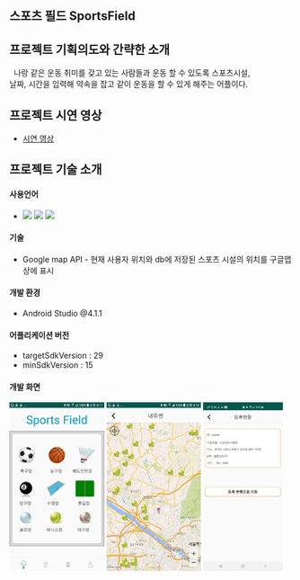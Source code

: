 ## 스포츠 필드 SportsField

## 프로젝트 기획의도와 간략한 소개
&nbsp;&nbsp;나랑 같은 운동 취미를 갖고 있는 사람들과 운동 할 수 있도록 스포츠시설,</br>
날짜, 시간을 입력해 약속을 잡고 같이 운동을 할 수 있게 해주는 어플이다.

## 프로젝트 시연 영상
* <a href="https://youtu.be/x664ciQvc5Y">시연 영상</a>

## 프로젝트 기술 소개

#### 사용언어
* <img src="https://img.shields.io/badge/Java-007396?style=flat-square&logo=Java&logoColor=white"/></a>
<img src="https://img.shields.io/badge/Mysql-FFCC22?style=flat-square&logo=Mysql&logoColor=White"/></a>
<img src="https://img.shields.io/badge/PHP-9999FF?style=flat-square&logo=PHP&logoColor=White"/></a>

#### 기술
* Google map API - 현재 사용자 위치와 db에 저장된 스포츠 시설의 위치를 구글맵 상에 표시

#### 개발 환경
* Android Studio @4.1.1

#### 어플리케이션 버전
* targetSdkVersion : 29
* minSdkVersion : 15

#### 개발 화면
<img src="documents/img/image1.jpg" witdh="350px" height="300"/>
<img src="documents/img/image2.jpg" witdh="350px" height="300"/>
<img src="documents/img/image4.jpg" witdh="500" height="300"/>
